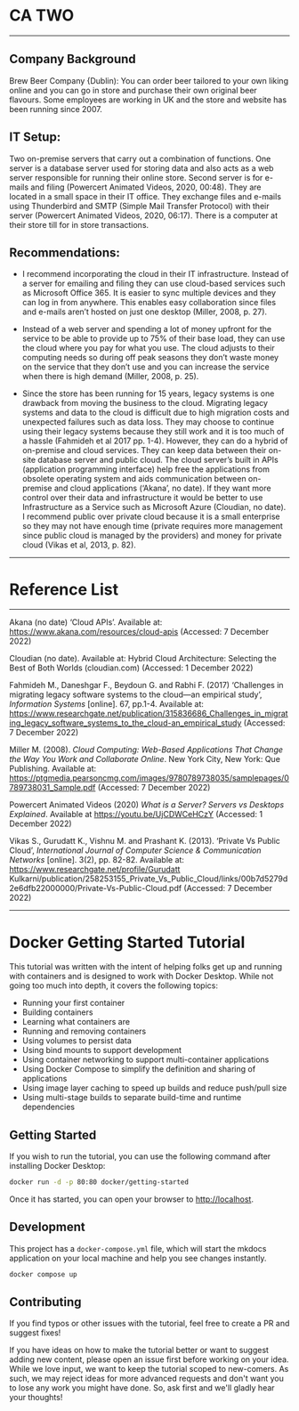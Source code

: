 # CA TWO
---
## Company Background
Brew Beer Company {Dublin): You can order beer tailored to your own liking online and you can go in store and purchase their own original beer flavours. Some employees are working in UK and the store and website has been running since 2007. 

## IT Setup:
Two on-premise servers that carry out a combination of functions. One server is a database server used for storing data and also acts as a web server responsible for running their online store. Second server is for e-mails and filing (Powercert Animated Videos, 2020, 00:48). They are located in a small space in their IT office. They exchange files and e-mails using Thunderbird and SMTP (Simple Mail Transfer Protocol) with their server (Powercert Animated Videos, 2020, 06:17). There is a computer at their store till for in store transactions. 

## Recommendations:
* I recommend incorporating the cloud in their IT infrastructure.  Instead of a server for emailing and filing they can use cloud-based services such as Microsoft Office 365. It is easier to sync multiple devices and they can log in from anywhere. This enables easy collaboration since files and e-mails aren’t hosted on just one desktop (Miller, 2008, p. 27).

* Instead of a web server and spending a lot of money upfront for the service to be able to provide up to 75% of their base load, they can use the cloud where you pay for what you use. The cloud adjusts to their computing needs so during off peak seasons they don’t waste money on the service that they don’t use and you can increase the service when there is high demand (Miller, 2008, p. 25).  

* Since the store has been running for 15 years, legacy systems is one drawback from moving the business to the cloud. Migrating legacy systems and data to the cloud is difficult due to high migration costs and unexpected failures such as data loss. They may choose to continue using their legacy systems because they still work and it is too much of a hassle (Fahmideh et al 2017 pp. 1-4). However, they can do a hybrid of on-premise and cloud services. They can keep data between their on-site database server and public cloud. The cloud server’s built in APIs (application programming interface) help free the applications from obsolete operating system and aids communication between on-premise and cloud applications (‘Akana’, no date). If they want more control over their data and infrastructure it would be better to use Infrastructure as a Service such as Microsoft Azure (Cloudian, no date). I recommend public over private cloud because it is a small enterprise so they may not have enough time (private requires more management since public cloud is managed by the providers) and money for private cloud (Vikas et al, 2013, p. 82).

***
# Reference List
---
Akana (no date) ‘Cloud APIs’. Available at: https://www.akana.com/resources/cloud-apis (Accessed: 7 December 2022)

Cloudian (no date). Available at: Hybrid Cloud Architecture: Selecting the Best of Both Worlds (cloudian.com) (Accessed: 1 December 2022)

Fahmideh M., Daneshgar F., Beydoun G. and Rabhi F. (2017) ‘Challenges in migrating legacy software systems to the cloud—an empirical study’, *Information Systems* [online]. 67, pp.1-4. Available at: https://www.researchgate.net/publication/315836686_Challenges_in_migrating_legacy_software_systems_to_the_cloud-an_empirical_study (Accessed: 7 December 2022)

Miller M. (2008). *Cloud Computing: Web-Based Applications That Change the Way You Work and Collaborate Online*. New York City, New York: Que Publishing. Available at: https://ptgmedia.pearsoncmg.com/images/9780789738035/samplepages/0789738031_Sample.pdf (Accessed: 7 December 2022)

Powercert Animated Videos (2020) *What is a Server? Servers vs Desktops Explained*. Available at https://youtu.be/UjCDWCeHCzY (Accessed: 1 December 2022)

Vikas S., Gurudatt K., Vishnu M. and Prashant K. (2013). ‘Private Vs Public Cloud’, *International Journal of Computer Science & Communication Networks* [online]. 3(2), pp. 82-82. Available at: https://www.researchgate.net/profile/Gurudatt Kulkarni/publication/258253155_Private_Vs_Public_Cloud/links/00b7d5279d2e6dfb22000000/Private-Vs-Public-Cloud.pdf (Accessed: 7 December 2022)

---


# Docker Getting Started Tutorial

This tutorial was written with the intent of helping folks get up and running
with containers and is designed to work with Docker Desktop. While not going too much 
into depth, it covers the following topics:

- Running your first container
- Building containers
- Learning what containers are
- Running and removing containers
- Using volumes to persist data
- Using bind mounts to support development
- Using container networking to support multi-container applications
- Using Docker Compose to simplify the definition and sharing of applications
- Using image layer caching to speed up builds and reduce push/pull size
- Using multi-stage builds to separate build-time and runtime dependencies

## Getting Started

If you wish to run the tutorial, you can use the following command after installing Docker Desktop:

```bash
docker run -d -p 80:80 docker/getting-started
```

Once it has started, you can open your browser to [http://localhost](http://localhost).

## Development

This project has a `docker-compose.yml` file, which will start the mkdocs application on your
local machine and help you see changes instantly.

```bash
docker compose up
```

## Contributing

If you find typos or other issues with the tutorial, feel free to create a PR and suggest fixes!

If you have ideas on how to make the tutorial better or want to suggest adding new content, please open an 
issue first before working on your idea. While we love input, we want to keep the tutorial scoped to new-comers.
As such, we may reject ideas for more advanced requests and don't want you to lose any work you might
have done. So, ask first and we'll gladly hear your thoughts!
